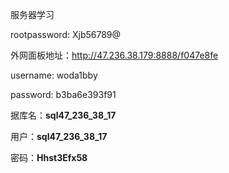 服务器学习



rootpassword:    Xjb56789@

外网面板地址：http://47.236.38.179:8888/f047e8fe

username: woda1bby

password: b3ba6e393f91







据库名：**sql47_236_38_17**

用户：**sql47_236_38_17**

密码：**Hhst3Efx58**